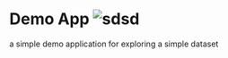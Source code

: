 Demo App ![sdsd](https://img.shields.io/badge/Caleydo-app-yellow.svg)
=====================

a simple demo application for exploring a simple dataset

